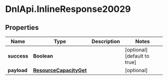 # DnlApi.InlineResponse20029

## Properties
Name | Type | Description | Notes
------------ | ------------- | ------------- | -------------
**success** | **Boolean** |  | [optional] [default to true]
**payload** | [**ResourceCapacityGet**](ResourceCapacityGet.md) |  | [optional] 


